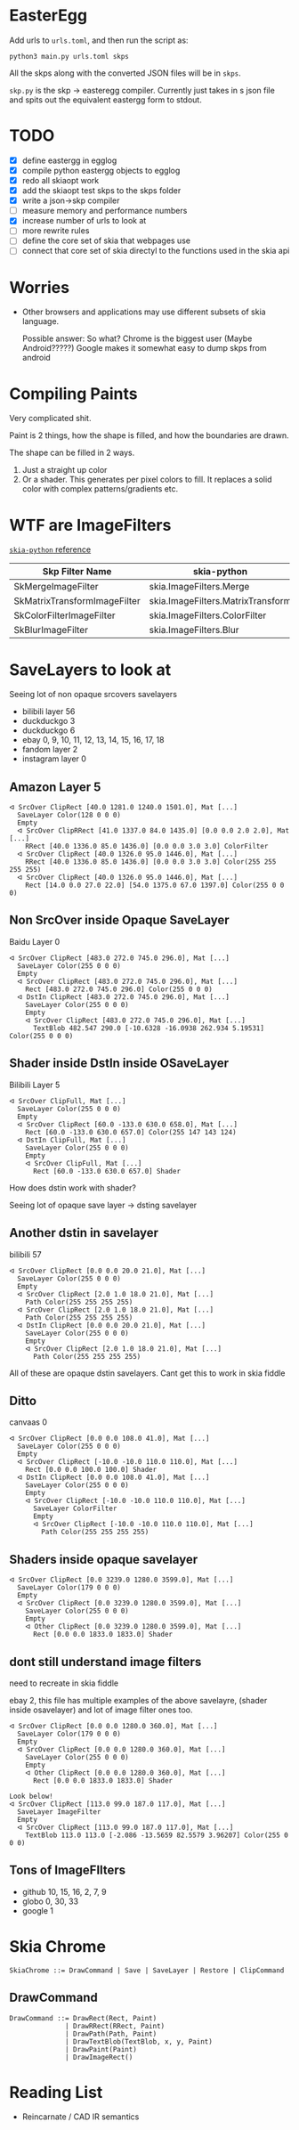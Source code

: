 # EasterEgg

Add urls to `urls.toml`, and then run the script as:

    python3 main.py urls.toml skps

All the skps along with the converted JSON files will be in `skps`.

`skp.py` is the skp -> easteregg compiler. Currently just takes in s json file and spits out the equivalent eastergg form to stdout.

# TODO

- [X] define eastergg in egglog
- [X] compile python eastergg objects to egglog
- [X] redo all skiaopt work
- [X] add the skiaopt test skps to the skps folder
- [X] write a json->skp compiler
- [ ] measure memory and performance numbers
- [X] increase number of urls to look at
- [ ] more rewrite rules
- [ ] define the core set of skia that webpages use
- [ ] connect that core set of skia directyl to the functions used in the skia api

# Worries

- Other browsers and applications may use different subsets of skia language.

  Possible answer: So what? Chrome is the biggest user (Maybe Android?????)
  Google makes it somewhat easy to dump skps from android

# Compiling Paints
Very complicated shit.

Paint is 2 things, how the shape is filled, and how the boundaries are drawn.

The shape can be filled in 2 ways.

1. Just a straight up color
2. Or a shader. This generates per pixel colors to fill. It replaces a solid color with complex patterns/gradients etc.

# WTF are ImageFilters

[`skia-python` reference](https://kyamagu.github.io/skia-python/reference/skia.ImageFilters.html)

| Skp Filter Name              | skia-python                       |
|------------------------------|-----------------------------------|
| SkMergeImageFilter           | skia.ImageFilters.Merge           |
| SkMatrixTransformImageFilter | skia.ImageFilters.MatrixTransform |
| SkColorFilterImageFilter     | skia.ImageFilters.ColorFilter     |
| SkBlurImageFilter            | skia.ImageFilters.Blur            |

# SaveLayers to look at

Seeing lot of non opaque srcovers savelayers
- bilibili layer 56
- duckduckgo 3
- duckduckgo 6
- ebay 0, 9, 10, 11, 12, 13, 14, 15, 16, 17, 18
- fandom layer 2
- instagram layer 0



## Amazon Layer 5
```
ᐊ SrcOver ClipRect [40.0 1281.0 1240.0 1501.0], Mat [...]
  SaveLayer Color(128 0 0 0)
  Empty
  ᐊ SrcOver ClipRRect [41.0 1337.0 84.0 1435.0] [0.0 0.0 2.0 2.0], Mat [...]
    RRect [40.0 1336.0 85.0 1436.0] [0.0 0.0 3.0 3.0] ColorFilter
  ᐊ SrcOver ClipRect [40.0 1326.0 95.0 1446.0], Mat [...]
    RRect [40.0 1336.0 85.0 1436.0] [0.0 0.0 3.0 3.0] Color(255 255 255 255)
  ᐊ SrcOver ClipRect [40.0 1326.0 95.0 1446.0], Mat [...]
    Rect [14.0 0.0 27.0 22.0] [54.0 1375.0 67.0 1397.0] Color(255 0 0 0)
```

## Non SrcOver inside Opaque SaveLayer
Baidu Layer 0
```
ᐊ SrcOver ClipRect [483.0 272.0 745.0 296.0], Mat [...]
  SaveLayer Color(255 0 0 0)
  Empty
  ᐊ SrcOver ClipRect [483.0 272.0 745.0 296.0], Mat [...]
    Rect [483.0 272.0 745.0 296.0] Color(255 0 0 0)
  ᐊ DstIn ClipRect [483.0 272.0 745.0 296.0], Mat [...]
    SaveLayer Color(255 0 0 0)
    Empty
    ᐊ SrcOver ClipRect [483.0 272.0 745.0 296.0], Mat [...]
      TextBlob 482.547 290.0 [-10.6328 -16.0938 262.934 5.19531] Color(255 0 0 0)
```

## Shader inside DstIn inside OSaveLayer
Bilibili Layer 5
```
ᐊ SrcOver ClipFull, Mat [...]
  SaveLayer Color(255 0 0 0)
  Empty
  ᐊ SrcOver ClipRect [60.0 -133.0 630.0 658.0], Mat [...]
    Rect [60.0 -133.0 630.0 657.0] Color(255 147 143 124)
  ᐊ DstIn ClipFull, Mat [...]
    SaveLayer Color(255 0 0 0)
    Empty
    ᐊ SrcOver ClipFull, Mat [...]
      Rect [60.0 -133.0 630.0 657.0] Shader
```

How does dstin work with shader?

Seeing lot of opaque save layer -> dsting savelayer

## Another dstin in savelayer
bilibili 57

```
ᐊ SrcOver ClipRect [0.0 0.0 20.0 21.0], Mat [...]
  SaveLayer Color(255 0 0 0)
  Empty
  ᐊ SrcOver ClipRect [2.0 1.0 18.0 21.0], Mat [...]
    Path Color(255 255 255 255)
  ᐊ SrcOver ClipRect [2.0 1.0 18.0 21.0], Mat [...]
    Path Color(255 255 255 255)
  ᐊ DstIn ClipRect [0.0 0.0 20.0 21.0], Mat [...]
    SaveLayer Color(255 0 0 0)
    Empty
    ᐊ SrcOver ClipRect [2.0 1.0 18.0 21.0], Mat [...]
      Path Color(255 255 255 255)
```

All of these are opaque dstin savelayers. Cant get this to work in skia fiddle

## Ditto
canvaas 0

```
ᐊ SrcOver ClipRect [0.0 0.0 108.0 41.0], Mat [...]
  SaveLayer Color(255 0 0 0)
  Empty
  ᐊ SrcOver ClipRect [-10.0 -10.0 110.0 110.0], Mat [...]
    Rect [0.0 0.0 100.0 100.0] Shader
  ᐊ DstIn ClipRect [0.0 0.0 108.0 41.0], Mat [...]
    SaveLayer Color(255 0 0 0)
    Empty
    ᐊ SrcOver ClipRect [-10.0 -10.0 110.0 110.0], Mat [...]
      SaveLayer ColorFilter
      Empty
      ᐊ SrcOver ClipRect [-10.0 -10.0 110.0 110.0], Mat [...]
        Path Color(255 255 255 255)
```

## Shaders inside opaque savelayer

```
ᐊ SrcOver ClipRect [0.0 3239.0 1280.0 3599.0], Mat [...]
  SaveLayer Color(179 0 0 0)
  Empty
  ᐊ SrcOver ClipRect [0.0 3239.0 1280.0 3599.0], Mat [...]
    SaveLayer Color(255 0 0 0)
    Empty
    ᐊ Other ClipRect [0.0 3239.0 1280.0 3599.0], Mat [...]
      Rect [0.0 0.0 1833.0 1833.0] Shader
```

## dont still understand image filters

need to recreate in skia fiddle

ebay 2, this file has multiple examples of the above savelayre, (shader inside osavelayer)
and lot of image filter ones too.

```
ᐊ SrcOver ClipRect [0.0 0.0 1280.0 360.0], Mat [...]
  SaveLayer Color(179 0 0 0)
  Empty
  ᐊ SrcOver ClipRect [0.0 0.0 1280.0 360.0], Mat [...]
    SaveLayer Color(255 0 0 0)
    Empty
    ᐊ Other ClipRect [0.0 0.0 1280.0 360.0], Mat [...]
      Rect [0.0 0.0 1833.0 1833.0] Shader

Look below!
ᐊ SrcOver ClipRect [113.0 99.0 187.0 117.0], Mat [...]
  SaveLayer ImageFilter
  Empty
  ᐊ SrcOver ClipRect [113.0 99.0 187.0 117.0], Mat [...]
    TextBlob 113.0 113.0 [-2.086 -13.5659 82.5579 3.96207] Color(255 0 0 0)
```

## Tons of ImageFIlters
- github 10, 15, 16, 2, 7, 9
- globo 0, 30, 33
- google 1

# Skia Chrome

    SkiaChrome ::= DrawCommand | Save | SaveLayer | Restore | ClipCommand

## DrawCommand

```
DrawCommand ::= DrawRect(Rect, Paint)
              | DrawRRect(RRect, Paint)
              | DrawPath(Path, Paint)
              | DrawTextBlob(TextBlob, x, y, Paint)
              | DrawPaint(Paint)
              | DrawImageRect()
```

# Reading List
- Reincarnate / CAD IR semantics
